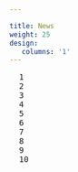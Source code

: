 ```yaml
---

title: News
weight: 25
design:
   columns: '1'
---
```

<pre style="width: 300px; height: 10pc; overflow-y: scroll;">
  1
  2
  3
  4
  5
  6
  7
  8
  9
  10
  11
  12
</pre>
